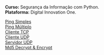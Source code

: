 **Curso:** Segurança da Informação com Python. <br>
**Plataforma:** Digital Innovation One.

[Ping Simples](https://github.com/lucasrmagalhaes/segurancaInformacao-python/blob/main/py/01_pingSimples.py) 
<br>
[Ping Múltiplo](https://github.com/lucasrmagalhaes/segurancaInformacao-python/blob/main/py/02_pingMultiplo.py)
<br>
[Cliente TCP](https://github.com/lucasrmagalhaes/segurancaInformacao-python/blob/main/py/03_clienteTCP.py)
<br>
[Cliente UDP](https://github.com/lucasrmagalhaes/segurancaInformacao-python/blob/main/py/04_clienteUDP.py)
<br>
[Servidor UDP](https://github.com/lucasrmagalhaes/segurancaInformacao-python/blob/main/py/05_servidorUDP.py)
<br>
[Md5 Decrypt & Encrypt](https://md5decrypt.net/en/)